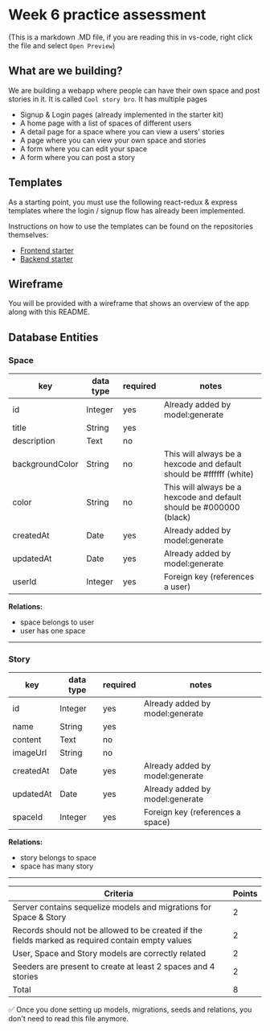 # Week 6 practice assessment

(This is a markdown .MD file, if you are reading this in vs-code, right click the file and select `Open Preview`)

## What are we building?

We are building a webapp where people can have their own space and post stories in it. It is called `Cool story bro`. It has multiple pages

- Signup & Login pages (already implemented in the starter kit)
- A home page with a list of spaces of different users
- A detail page for a space where you can view a users' stories
- A page where you can view your own space and stories
- A form where you can edit your space
- A form where you can post a story

## Templates

As a starting point, you must use the following react-redux & express templates where the login / signup flow has already been implemented.

Instructions on how to use the templates can be found on the repositories themselves:

- [Frontend starter](https://github.com/Codaisseur/react-redux-template)
- [Backend starter](https://github.com/Codaisseur/new-express-template)

## Wireframe

You will be provided with a wireframe that shows an overview of the app along with this README.

## Database Entities

### Space

| key             | data type | required | notes                                                               |
| --------------- | --------- | -------- | ------------------------------------------------------------------- |
| id              | Integer   | yes      | Already added by model:generate                                     |
| title           | String    | yes      |                                                                     |
| description     | Text      | no       |                                                                     |
| backgroundColor | String    | no       | This will always be a hexcode and default should be #ffffff (white) |
| color           | String    | no       | This will always be a hexcode and default should be #000000 (black) |
| createdAt       | Date      | yes      | Already added by model:generate                                     |
| updatedAt       | Date      | yes      | Already added by model:generate                                     |
| userId          | Integer   | yes      | Foreign key (references a user)                                     |

**Relations:**

- space belongs to user
- user has one space

---

### Story

| key       | data type | required | notes                            |
| --------- | --------- | -------- | -------------------------------- |
| id        | Integer   | yes      | Already added by model:generate  |
| name      | String    | yes      |                                  |
| content   | Text      | no       |                                  |
| imageUrl  | String    | no       |                                  |
| createdAt | Date      | yes      | Already added by model:generate  |
| updatedAt | Date      | yes      | Already added by model:generate  |
| spaceId   | Integer   | yes      | Foreign key (references a space) |

**Relations:**

- story belongs to space
- space has many story

---

| Criteria                                                                                          | Points |
| ------------------------------------------------------------------------------------------------- | ------ |
| Server contains sequelize models and migrations for Space & Story                                 | 2      |
| Records should not be allowed to be created if the fields marked as required contain empty values | 2      |
| User, Space and Story models are correctly related                                                | 2      |
| Seeders are present to create at least 2 spaces and 4 stories                                     | 2      |
| Total                                                                                             | 8      |

✅ Once you done setting up models, migrations, seeds and relations, you don't need to read this file anymore.
